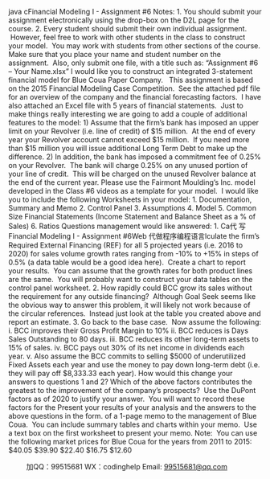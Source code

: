java cFinancial Modeling I - Assignment #6 
Notes: 
1. You should submit your assignment electronically using the drop-box on the D2L page for the course.
2. Every student should submit their own individual assignment.  However, feel free to work with other students in the class to construct your model.  You may work with students from other sections of the course. Make sure that you place your name and student number on the assignment.  Also, only submit one file, with a title such as: “Assignment #6 – Your Name.xlsx”
I would like you to construct an integrated 3-statement financial model for Blue Coua Paper Company.   This assignment is based on the 2015 Financial Modeling Case Competition.  See the attached pdf file for an overview of the company and the financial forecasting factors.  I have also attached an Excel file with 5 years of financial statements.  Just to make things really interesting we are going to add a couple of additional features to the model:
1) Assume that the firm’s bank has imposed an upper limit on your Revolver (i.e. line of credit) of $15 million.  At the end of every year your Revolver account cannot exceed $15 million.  If you need more than $15 million you will issue additional Long Term Debt to make up the difference.
2) In addition, the bank has imposed a commitment fee of 0.25% on your Revolver.  The bank will charge 0.25% on any unused portion of your line of credit.  This will be charged on the unused Revolver balance at the end of the current year.
Please use the Fairmont Moulding’s Inc. model developed in the Class #6 videos as a template for your model.  I would like you to include the following Worksheets in your model:
1. Documentation, Summary and Memo
2. Control Panel
3. Assumptions
4. Model
5. Common Size Financial Statements (Income Statement and Balance Sheet as a % of Sales)
6. Ratios
Questions management would like answered: 
1. Ca代 写Financial Modeling I - Assignment #6Web
代做程序编程语言lculate the firm’s Required External Financing (REF) for all 5 projected years (i.e. 2016 to 2020) for sales volume growth rates ranging from -10% to +15% in steps of 0.5% (a data table would be a good idea here).  Create a chart to report your results.  You can assume that the growth rates for both product lines are the same.  You will probably want to construct your data tables on the control panel worksheet.
2. How rapidly could BCC grow its sales without the requirement for any outside financing?  Although Goal Seek seems like the obvious way to answer this problem, it will likely not work because of the circular references.  Instead just look at the table you created above and report an estimate.
3. Go back to the base case.  Now assume the following:
i. BCC improves their Gross Profit Margin to 10%
ii. BCC reduces is Days Sales Outstanding to 80 days.
iii. BCC reduces its other long-term assets to 15% of sales.
iv. BCC pays out 30% of its net income in dividends each year.
v. Also assume the BCC commits to selling $5000 of underutilized Fixed Assets each year and use the money to pay down long-term debt (i.e. they will pay off $8,333.33 each year).
How would this change your answers to questions 1 and 2?
Which of the above factors contributes the greatest to the improvement of the company’s prospects?  Use the DuPont factors as of 2020 to justify your answer.  You will want to record these factors for the
Present your results of your analysis and the answers to the above questions in the form. of a 1-page memo to the management of Blue Coua.  You can include summary tables and charts within your memo.  Use a text box on the first worksheet to present your memo.
Note:  You can use the following market prices for Blue Coua for the years from 2011 to 2015:
$40.05
$39.90
$22.40
$16.75
$12.60









         
加QQ：99515681  WX：codinghelp  Email: 99515681@qq.com
